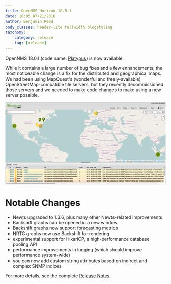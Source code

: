 ```yaml
---
title: OpenNMS Horizon 18.0.1
date: 16:05 07/21/2016
author: Benjamin Reed
body_classes: header-lite fullwidth blogstyling
taxonomy:
    category: release
    tag: [release]
---
```


OpenNMS 18.0.1 (code name: [Platypus](https://en.wikipedia.org/wiki/Glen_Moray_distillery)) is now available.

While it contains a large number of bug fixes and a few enhancements, the most noticeable change is a fix for the distributed and geographical maps.  We had been using MapQuest's (wonderful and freely-available) OpenStreetMap-compatible tile servers, but they recently decommissioned those servers and we needed to make code changes to make using a new server possible.

![Geographical Maps](nodemaps.png)

Notable Changes
===============

* Newts upgraded to 1.3.6, plus many other Newts-related improvements
* Backshift graphs can be opened in a new window
* Backshift graphs now support forecasting metrics
* NRTG graphs now use Backshift for rendering
* experimental support for HikariCP, a high-performance database pooling API
* performance improvements in logging (which should improve performance system-wide)
* you can now add custom string attributes based on indirect and complex SNMP indices

For more details, see the complete [Release Notes](https://docs.opennms.org/opennms/releases/latest/releasenotes/releasenotes.html).
